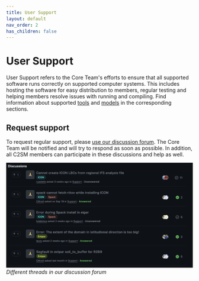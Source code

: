 ```yaml
---
title: User Support
layout: default
nav_order: 2
has_children: false
---
```


# User Support

User Support refers to the Core Team's efforts to ensure that all supported software runs correctly on supported computer systems. This includes hosting the software for easy distribution to members, regular testing and helping members resolve issues with running and compiling. Find information about supported [tools](https://c2sm.github.io/tools/) and [models](https://c2sm.github.io/models/) in the corresponding sections.

## Request support

To request regular support, please [use our discussion forum](https://github.com/C2SM/Tasks-Support/discussions/categories/support). The Core Team will be notified and will try to respond as soon as possible. In addition, all C2SM members can participate in these discussions and help as well.

![](assets/Support_Forum.png)
*Different threads in our discussion forum*
